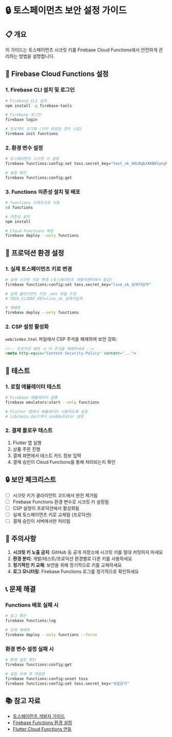 # 🔒 토스페이먼츠 보안 설정 가이드

## 📋 개요

이 가이드는 토스페이먼츠 시크릿 키를 Firebase Cloud Functions에서 안전하게 관리하는 방법을 설명합니다.

## 🚀 Firebase Cloud Functions 설정

### 1. Firebase CLI 설치 및 로그인

```bash
# Firebase CLI 설치
npm install -g firebase-tools

# Firebase 로그인
firebase login

# 프로젝트 초기화 (이미 완료된 경우 스킵)
firebase init functions
```

### 2. 환경 변수 설정

```bash
# 토스페이먼츠 시크릿 키 설정
firebase functions:config:set toss.secret_key="test_sk_9OLNqbzXKBEVynyMO3A67YmpXyZA"

# 설정 확인
firebase functions:config:get
```

### 3. Functions 의존성 설치 및 배포

```bash
# functions 디렉토리로 이동
cd functions

# 의존성 설치
npm install

# Cloud Functions 배포
firebase deploy --only functions
```

## 🔧 프로덕션 환경 설정

### 1. 실제 토스페이먼츠 키로 변경

```bash
# 실제 시크릿 키로 변경 (토스페이먼츠 개발자센터에서 발급)
firebase functions:config:set toss.secret_key="live_sk_실제키입력"

# 실제 클라이언트 키로 .env 파일 수정
# TOSS_CLIENT_KEY=live_ck_실제키입력

# 재배포
firebase deploy --only functions
```

### 2. CSP 설정 활성화

`web/index.html` 파일에서 CSP 주석을 해제하여 보안 강화:

```html
<!-- 프로덕션 배포 시 이 주석을 해제하세요 -->
<meta http-equiv="Content-Security-Policy" content="...">
```

## 🧪 테스트

### 1. 로컬 에뮬레이터 테스트

```bash
# Firebase 에뮬레이터 실행
firebase emulators:start --only functions

# Flutter 앱에서 에뮬레이터 사용하도록 설정
# lib/main.dart에서 useEmulator 설정
```

### 2. 결제 플로우 테스트

1. Flutter 앱 실행
2. 상품 주문 진행
3. 결제 화면에서 테스트 카드 정보 입력
4. 결제 승인이 Cloud Functions를 통해 처리되는지 확인

## 🔒 보안 체크리스트

- [ ] 시크릿 키가 클라이언트 코드에서 완전 제거됨
- [ ] Firebase Functions 환경 변수로 시크릿 키 설정됨
- [ ] CSP 설정이 프로덕션에서 활성화됨
- [ ] 실제 토스페이먼츠 키로 교체됨 (프로덕션)
- [ ] 결제 승인이 서버에서만 처리됨

## 🚨 주의사항

1. **시크릿 키 노출 금지**: GitHub 등 공개 저장소에 시크릿 키를 절대 커밋하지 마세요
2. **환경 분리**: 개발/테스트/프로덕션 환경별로 다른 키를 사용하세요
3. **정기적인 키 교체**: 보안을 위해 정기적으로 키를 교체하세요
4. **로그 모니터링**: Firebase Functions 로그를 정기적으로 확인하세요

## 📞 문제 해결

### Functions 배포 실패 시

```bash
# 로그 확인
firebase functions:log

# 강제 재배포
firebase deploy --only functions --force
```

### 환경 변수 설정 실패 시

```bash
# 현재 설정 확인
firebase functions:config:get

# 설정 삭제 후 재설정
firebase functions:config:unset toss
firebase functions:config:set toss.secret_key="새로운키"
```

## 📚 참고 자료

- [토스페이먼츠 개발자 가이드](https://docs.tosspayments.com/)
- [Firebase Functions 환경 설정](https://firebase.google.com/docs/functions/config-env)
- [Flutter Cloud Functions 연동](https://firebase.flutter.dev/docs/functions/usage/) 